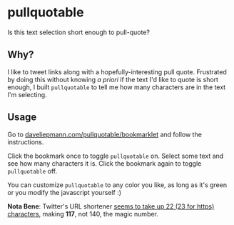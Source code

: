 pullquotable
============

Is this text selection short enough to pull-quote?

Why?
-
I like to tweet links along with a hopefully-interesting pull quote. Frustrated by doing this without knowing *a priori* if the text I'd like to quote is short enough, I built `pullquotable` to tell me how many characters are in the text I'm selecting.

Usage
-
Go to [daveliepmann.com/pullquotable/bookmarklet](http://www.daveliepmann.com/pullquotable/bookmarklet) and follow the instructions.

Click the bookmark once to toggle `pullquotable` on. Select some text and see how many characters it is. Click the bookmark again to toggle `pullquotable` off.

You can customize `pullquotable` to any color you like, as long as it's green or you modify the javascript yourself :)

**Nota Bene**: Twitter's URL shortener [seems to take up 22 (23 for https) characters](http://support.conversocial.com/entries/23471033-How-many-characters-do-URLs-use-on-Twitter-), making **117**, not 140, the magic number. 
